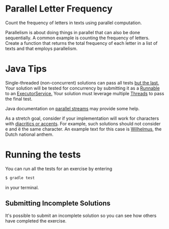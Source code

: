 # Parallel Letter Frequency

Count the frequency of letters in texts using parallel computation.

Parallelism is about doing things in parallel that can also be done
sequentially. A common example is counting the frequency of letters.
Create a function that returns the total frequency of each letter in a
list of texts and that employs parallelism.

# Java Tips

Single-threaded (non-concurrent) solutions can pass all tests [but the last.](https://www.youtube.com/watch?v=mJZZNHekEQw)  Your solution will be tested for concurrency by submitting it as a [Runnable](https://docs.oracle.com/javase/7/docs/api/java/lang/Runnable.html) to an [ExecutorService.](https://docs.oracle.com/javase/7/docs/api/java/util/concurrent/ExecutorService.html) Your solution must leverage multiple [Threads](https://docs.oracle.com/javase/7/docs/api/java/lang/Thread.html) to pass the final test.

Java documentation on [parallel streams](https://docs.oracle.com/javase/tutorial/collections/streams/parallelism.html) may provide some help.

As a stretch goal, consider if your implementation will work for characters with [diacritics or accents](https://en.wikipedia.org/wiki/Diacritic). For example, such solutions should not consider e and ë the same character. An example text for this case is [Wilhelmus](https://en.wikipedia.org/wiki/Wilhelmus), the Dutch national anthem.


# Running the tests

You can run all the tests for an exercise by entering

```sh
$ gradle test
```

in your terminal.

## Submitting Incomplete Solutions

It's possible to submit an incomplete solution so you can see how others have completed the exercise.
